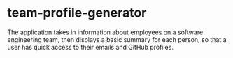 # team-profile-generator
The application takes in information about employees on a software engineering team, then displays a basic summary for each person, so that a user has quick access to their emails and GitHub profiles.

